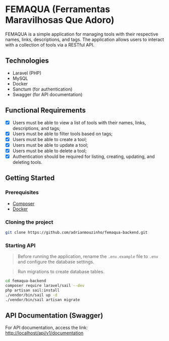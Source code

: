 # FEMAQUA (Ferramentas Maravilhosas Que Adoro)

FEMAQUA is a simple application for managing tools with their respective names, links, descriptions, and tags. The application allows users to interact with a collection of tools via a RESTful API.

## Technologies

- Laravel (PHP)
- MySQL
- Docker
- Sanctum (for authentication)
- Swagger (for API documentation)

## Functional Requirements

- [x] Users must be able to view a list of tools with their names, links, descriptions, and tags;
- [x] Users must be able to filter tools based on tags;
- [x] Users must be able to create a tool;
- [x] Users must be able to update a tool;
- [x] Users must be able to delete a tool;
- [x] Authentication should be required for listing, creating, updating, and deleting tools.

## Getting Started

### Prerequisites

- [Composer](https://getcomposer.org/)
- [Docker](https://www.docker.com/)

### Cloning the project

```bash
git clone https://github.com/adrianmouzinho/femaqua-backend.git
```

### Starting API

> Before running the application, rename the `.env.example` file to `.env` and configure the database settings.

> Run migrations to create database tables.

```sh
cd femaqua-backend
composer require laravel/sail --dev
php artisan sail:install
./vendor/bin/sail up -d
./vendor/bin/sail artisan migrate
```

## API Documentation (Swagger)

For API documentation, access the link: [http://localhost/api/v1/documentation](http://localhost/api/v1/documentation)
